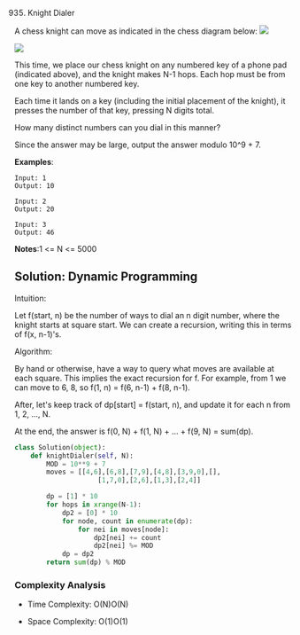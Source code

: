 935. Knight Dialer  

A chess knight can move as indicated in the chess diagram below:
![](https://assets.leetcode.com/uploads/2018/10/12/knight.png)

![](https://assets.leetcode.com/uploads/2018/10/30/keypad.png)

This time, we place our chess knight on any numbered key of a phone pad
(indicated above), and the knight makes N-1 hops.  Each hop must be from one key
to another numbered key.

Each time it lands on a key (including the initial placement of the knight), it
presses the number of that key, pressing N digits total.

How many distinct numbers can you dial in this manner?

Since the answer may be large, output the answer modulo 10^9 + 7.

**Examples**:

```
Input: 1
Output: 10
```

```
Input: 2
Output: 20
```

```
Input: 3
Output: 46
```

**Notes**:1 <= N <= 5000

## Solution: Dynamic Programming

Intuition: 

Let f(start, n) be the number of ways to dial an n digit number, where the
knight starts at square start. We can create a recursion, writing this in terms
of f(x, n-1)'s.

Algorithm: 

By hand or otherwise, have a way to query what moves are available at each
square. This implies the exact recursion for f. For example, from 1 we can move
to 6, 8, so f(1, n) = f(6, n-1) + f(8, n-1).

After, let's keep track of dp[start] = f(start, n), and update it for each n
from 1, 2, ..., N.

At the end, the answer is f(0, N) + f(1, N) + ... + f(9, N) = sum(dp).

```python 
class Solution(object):
    def knightDialer(self, N):
        MOD = 10**9 + 7
        moves = [[4,6],[6,8],[7,9],[4,8],[3,9,0],[],
                     [1,7,0],[2,6],[1,3],[2,4]]

        dp = [1] * 10
        for hops in xrange(N-1):
            dp2 = [0] * 10
            for node, count in enumerate(dp):
                for nei in moves[node]:
                    dp2[nei] += count
                    dp2[nei] %= MOD
            dp = dp2
        return sum(dp) % MOD
```

### Complexity Analysis

- Time Complexity: O(N)O(N)

- Space Complexity: O(1)O(1)
